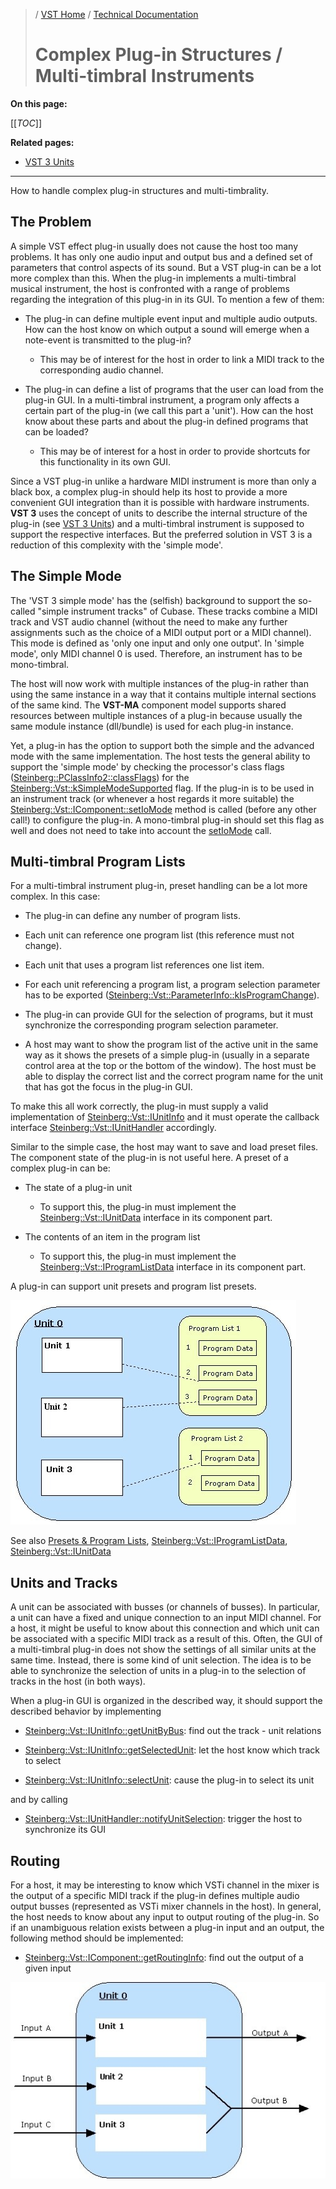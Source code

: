 >/ [VST Home](../../index.md) / [Technical Documentation](../Index.md)
>
># Complex Plug-in Structures / Multi-timbral Instruments

**On this page:**

[[_TOC_]]

**Related pages:**

- [VST 3 Units](../VST+3+Units/Index.md)

---

How to handle complex plug-in structures and multi-timbrality.

## The Problem

A simple VST effect plug-in usually does not cause the host too many problems. It has only one audio input and output bus and a defined set of parameters that control aspects of its sound. But a VST plug-in can be a lot more complex than this. When the plug-in implements a multi-timbral musical instrument, the host is confronted with a range of problems regarding the integration of this plug-in in its GUI. To mention a few of them:

- The plug-in can define multiple event input and multiple audio outputs. How can the host know on which output a sound will emerge when a note-event is transmitted to the plug-in?
  - This may be of interest for the host in order to link a MIDI track to the corresponding audio channel.

- The plug-in can define a list of programs that the user can load from the plug-in GUI. In a multi-timbral instrument, a program only affects a certain part of the plug-in (we call this part a 'unit'). How can the host know about these parts and about the plug-in defined programs that can be loaded?
  - This may be of interest for a host in order to provide shortcuts for this functionality in its own GUI.

Since a VST plug-in unlike a hardware MIDI instrument is more than only a black box, a complex plug-in should help its host to provide a more convenient GUI integration than it is possible with hardware instruments. **VST 3** uses the concept of units to describe the internal structure of the plug-in (see [VST 3 Units](../VST+3+Units/Index.md)) and a multi-timbral instrument is supposed to support the respective interfaces. But the preferred solution in VST 3 is a reduction of this complexity with the 'simple mode'.

## The Simple Mode

The 'VST 3 simple mode' has the (selfish) background to support the so-called "simple instrument tracks" of Cubase. These tracks combine a MIDI track and VST audio channel (without the need to make any further assignments such as the choice of a MIDI output port or a MIDI channel). This mode is defined as 'only one input and only one output'. In 'simple mode', only MIDI channel 0 is used. Therefore, an instrument has to be mono-timbral.

The host will now work with multiple instances of the plug-in rather than using the same instance in a way that it contains multiple internal sections of the same kind. The **VST-MA** component model supports shared resources between multiple instances of a plug-in because usually the same module instance (dll/bundle) is used for each plug-in instance.

Yet, a plug-in has the option to support both the simple and the advanced mode with the same implementation. The host tests the general ability to support the 'simple mode' by checking the processor's class flags ([Steinberg::PClassInfo2::classFlags](https://steinbergmedia.github.io/vst3_doc/base/structSteinberg_1_1PClassInfo2.html#ab5ab9135185421caad5ad8ae1d758409)) for the [Steinberg::Vst::kSimpleModeSupported](https://steinbergmedia.github.io/vst3_doc/vstinterfaces/namespaceSteinberg_1_1Vst.html#a626a070dcd2e025250f41b9c3f9817cdabc2edc9bb281cebe9cc6dc00a7cac0ea) flag. If the plug-in is to be used in an instrument track (or whenever a host regards it more suitable) the [Steinberg::Vst::IComponent::setIoMode](https://steinbergmedia.github.io/vst3_doc/vstinterfaces/classSteinberg_1_1Vst_1_1IComponent.html#a4618e7358890d549f990010bea4a4137) method is called (before any other call!) to configure the plug-in. A mono-timbral plug-in should set this flag as well and does not need to take into account the [setIoMode](https://steinbergmedia.github.io/vst3_doc/vstinterfaces/classSteinberg_1_1Vst_1_1IComponent.html#a4618e7358890d549f990010bea4a4137) call.

## Multi-timbral Program Lists

For a multi-timbral instrument plug-in, preset handling can be a lot more complex. In this case:

- The plug-in can define any number of program lists.

- Each unit can reference one program list (this reference must not change).

- Each unit that uses a program list references one list item.

- For each unit referencing a program list, a program selection parameter has to be exported ([Steinberg::Vst::ParameterInfo::kIsProgramChange](https://steinbergmedia.github.io/vst3_doc/vstinterfaces/structSteinberg_1_1Vst_1_1ParameterInfo.html#ae3a5143ca8d0e271dbc259645a4ae645a517665185bca1f4f3d77ce0a6468b8e3)).

- The plug-in can provide GUI for the selection of programs, but it must synchronize the corresponding program selection parameter.

- A host may want to show the program list of the active unit in the same way as it shows the presets of a simple plug-in (usually in a separate control area at the top or the bottom of the window). The host must be able to display the correct list and the correct program name for the unit that has got the focus in the plug-in GUI.

To make this all work correctly, the plug-in must supply a valid implementation of [Steinberg::Vst::IUnitInfo](https://steinbergmedia.github.io/vst3_doc/vstinterfaces/classSteinberg_1_1Vst_1_1IUnitInfo.html) and it must operate the callback interface [Steinberg::Vst::IUnitHandler](https://steinbergmedia.github.io/vst3_doc/vstinterfaces/classSteinberg_1_1Vst_1_1IUnitHandler.html) accordingly.

Similar to the simple case, the host may want to save and load preset files. The component state of the plug-in is not useful here. A preset of a complex plug-in can be:

- The state of a plug-in unit
  - To support this, the plug-in must implement the [Steinberg::Vst::IUnitData](https://steinbergmedia.github.io/vst3_doc/vstinterfaces/classSteinberg_1_1Vst_1_1IUnitData.html) interface in its component part.

- The contents of an item in the program list
  - To support this, the plug-in must implement the [Steinberg::Vst::IProgramListData](https://steinbergmedia.github.io/vst3_doc/vstinterfaces/classSteinberg_1_1Vst_1_1IUnitData.html) interface in its component part.

A plug-in can support unit presets and program list presets.

![tech_doc_19](../../../resources/tech_doc_19.jpg)

See also [Presets & Program Lists](../Presets+Program+Lists/Index.md), [Steinberg::Vst::IProgramListData](https://steinbergmedia.github.io/vst3_doc/vstinterfaces/classSteinberg_1_1Vst_1_1IUnitData.html), [Steinberg::Vst::IUnitData](https://steinbergmedia.github.io/vst3_doc/vstinterfaces/classSteinberg_1_1Vst_1_1IUnitData.html)

## Units and Tracks

A unit can be associated with busses (or channels of busses). In particular, a unit can have a fixed and unique connection to an input MIDI channel. For a host, it might be useful to know about this connection and which unit can be associated with a specific MIDI track as a result of this. Often, the GUI of a multi-timbral plug-in does not show the settings of all similar units at the same time. Instead, there is some kind of unit selection. The idea is to be able to synchronize the selection of units in a plug-in to the selection of tracks in the host (in both ways).

When a plug-in GUI is organized in the described way, it should support the described behavior by implementing

- [Steinberg::Vst::IUnitInfo::getUnitByBus](https://steinbergmedia.github.io/vst3_doc/vstinterfaces/classSteinberg_1_1Vst_1_1IUnitInfo.html#a718fa905d04d7d559bc89c7ca761413b): find out the track - unit relations

- [Steinberg::Vst::IUnitInfo::getSelectedUnit](https://steinbergmedia.github.io/vst3_doc/vstinterfaces/classSteinberg_1_1Vst_1_1IUnitInfo.html#a6f1b43425ba894764f35b7d492e81c53): let the host know which track to select

- [Steinberg::Vst::IUnitInfo::selectUnit](https://steinbergmedia.github.io/vst3_doc/vstinterfaces/classSteinberg_1_1Vst_1_1IUnitInfo.html#a2504c2bb3c57742102577f34cb58e257): cause the plug-in to select its unit

and by calling

- [Steinberg::Vst::IUnitHandler::notifyUnitSelection](https://steinbergmedia.github.io/vst3_doc/vstinterfaces/classSteinberg_1_1Vst_1_1IUnitHandler.html#ab05a9a8dcca888caeabdb8ed74766bc6): trigger the host to synchronize its GUI

## Routing

For a host, it may be interesting to know which VSTi channel in the mixer is the output of a specific MIDI track if the plug-in defines multiple audio output busses (represented as VSTi mixer channels in the host).
In general, the host needs to know about any input to output routing of the plug-in. So if an unambiguous relation exists between a plug-in input and an output, the following method should be implemented:

- [Steinberg::Vst::IComponent::getRoutingInfo](https://steinbergmedia.github.io/vst3_doc/vstinterfaces/classSteinberg_1_1Vst_1_1IComponent.html#aa0ffeccad3c44364a199ce56365a4c12): find out the output of a given input

![tech_doc_20](../../../resources/tech_doc_20.jpg)
